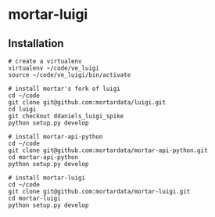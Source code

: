 # mortar-luigi

## Installation

    # create a virtualenv
    virtualenv ~/code/ve_luigi
    source ~/code/ve_luigi/bin/activate

    # install mortar's fork of luigi
    cd ~/code
    git clone git@github.com:mortardata/luigi.git
    cd luigi
    git checkout ddaniels_luigi_spike
    python setup.py develop
    
    # install mortar-api-python
    cd ~/code
    git clone git@github.com:mortardata/mortar-api-python.git
    cd mortar-api-python
    python setup.py develop
    
    # install mortar-luigi
    cd ~/code
    git clone git@github.com:mortardata/mortar-luigi.git
    cd mortar-luigi
    python setup.py develop
